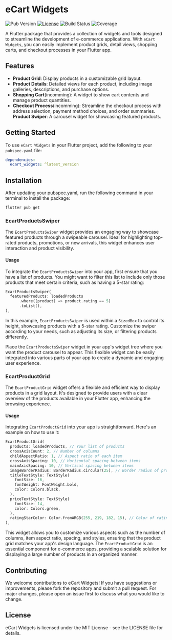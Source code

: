 # eCart Widgets

![Pub Version](https://img.shields.io/pub/v/eCartWidgets)
[![License](https://img.shields.io/github/license/MaloWinrhy/eCartWidgets)](https://github.com/MaloWinrhy/eCartWidgets/blob/main/LICENSE)
![Build Status](https://img.shields.io/travis/MaloWinrhy/eCartWidgets/main)
![Coverage](https://img.shields.io/codecov/c/github/MaloWinrhy/eCartWidgets)

A Flutter package that provides a collection of widgets and tools designed to streamline the development of e-commerce applications. With `eCart Widgets`, you can easily implement product grids, detail views, shopping carts, and checkout processes in your Flutter app.

## Features

- **Product Grid**: Display products in a customizable grid layout.
- **Product Details**: Detailed views for each product, including image galleries, descriptions, and purchase options.
- **Shopping Cart**(incomming): A widget to show cart contents and manage product quantities.
- **Checkout Process**(incomming): Streamline the checkout process with address selection, payment method choices, and order summaries.
**Product Swiper**: A carousel widget for showcasing featured products.

## Getting Started

To use `eCart Widgets` in your Flutter project, add the following to your `pubspec.yaml` file:

```yaml
dependencies:
  ecart_widgets: ^latest_version
```

## Installation
After updating your pubspec.yaml, run the following command in your terminal to install the package:
```bash
flutter pub get
```


### EcartProductsSwiper

The `EcartProductsSwiper` widget provides an engaging way to showcase featured products through a swipeable carousel. Ideal for highlighting top-rated products, promotions, or new arrivals, this widget enhances user interaction and product visibility.

#### Usage

To integrate the `EcartProductsSwiper` into your app, first ensure that you have a list of products. You might want to filter this list to include only those products that meet certain criteria, such as having a 5-star rating:

```dart
EcartProductsSwiper(
  featuredProducts: loadedProducts
      .where((product) => product.rating == 5)
      .toList(),
),
```

In this example, `EcartProductsSwiper` is used within a `SizedBox` to control its height, showcasing products with a 5-star rating. Customize the swiper according to your needs, such as adjusting its size, or filtering products differently.

Place the `EcartProductsSwiper` widget in your app's widget tree where you want the product carousel to appear. This flexible widget can be easily integrated into various parts of your app to create a dynamic and engaging user experience.


### EcartProductGrid

The `EcartProductGrid` widget offers a flexible and efficient way to display products in a grid layout. It's designed to provide users with a clear overview of the products available in your Flutter app, enhancing the browsing experience.

#### Usage

Integrating `EcartProductGrid` into your app is straightforward. Here's an example on how to use it:

```dart
EcartProductGrid(
  products: loadedProducts, // Your list of products
  crossAxisCount: 2, // Number of columns
  childAspectRatio: 1, // Aspect ratio of each item
  crossAxisSpacing: 10, // Horizontal spacing between items
  mainAxisSpacing: 10, // Vertical spacing between items
  imageBorderRadius: BorderRadius.circular(25), // Border radius of product images
  titleTextStyle: TextStyle(
    fontSize: 16,
    fontWeight: FontWeight.bold,
    color: Colors.black,
  ),
  priceTextStyle: TextStyle(
    fontSize: 14,
    color: Colors.green,
  ),
  ratingStarColor: Color.fromARGB(255, 219, 182, 15), // Color of rating stars
),
```

This widget allows you to customize various aspects such as the number of columns, item aspect ratio, spacing, and styles, ensuring that the product grid matches your app's design language. The `EcartProductGrid` is an essential component for e-commerce apps, providing a scalable solution for displaying a large number of products in an organized manner.



## Contributing
We welcome contributions to eCart Widgets! If you have suggestions or improvements, please fork the repository and submit a pull request. For major changes, please open an issue first to discuss what you would like to change.

## License
eCart Widgets is licensed under the MIT License - see the LICENSE file for details.

